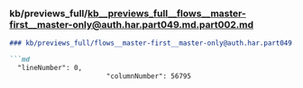 ### kb/previews_full/kb__previews_full__flows__master-first__master-only@auth.har.part049.md.part002.md

```md
### kb/previews_full/flows__master-first__master-only@auth.har.part049.md (part 002)

```md
  "lineNumber": 0,
                        "columnNumber": 56795
```

```

```
